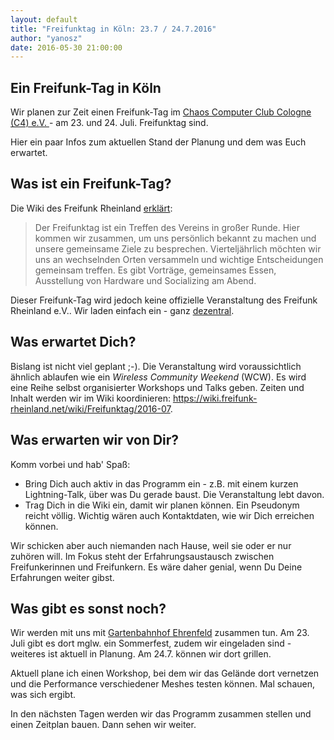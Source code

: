 ```yaml
---
layout: default
title: "Freifunktag in Köln: 23.7 / 24.7.2016"
author: "yanosz"
date: 2016-05-30 21:00:00
---
```

## Ein Freifunk-Tag in Köln

Wir planen zur Zeit einen Freifunk-Tag im <a href="http://koeln.ccc.de/c4/faq/index.xml#anreise">Chaos Computer Club Cologne (C4) e.V. </a>- am 23. und 24. Juli.
Freifunktag sind.

Hier ein paar Infos zum aktuellen Stand der Planung und dem was Euch erwartet.

<!--break-->
## Was ist ein Freifunk-Tag?

Die Wiki des Freifunk Rheinland <a href= "https://wiki.freifunk-rheinland.net/wiki/Freifunktag"> erklärt</a>:

> Der Freifunktag ist ein Treffen des Vereins in großer Runde. Hier kommen wir zusammen, um uns persönlich bekannt zu machen und unsere gemeinsame Ziele zu besprechen. 
> Vierteljährlich möchten wir uns an wechselnden Orten versammeln und wichtige Entscheidungen gemeinsam treffen. Es gibt Vorträge, gemeinsames Essen, Ausstellung von
> Hardware und Socializing am Abend.

Dieser Freifunk-Tag wird jedoch keine offizielle Veranstaltung des Freifunk Rheinland e.V.. Wir laden einfach ein - ganz <a href="/2016/05/Seid_dezentral/">dezentral</a>.

## Was erwartet Dich?

Bislang ist nicht viel geplant ;-). Die Veranstaltung wird voraussichtlich ähnlich ablaufen wie ein *Wireless Community Weekend* (WCW). Es wird eine Reihe selbst organisierter Workshops und Talks geben. Zeiten und Inhalt werden wir im Wiki koordinieren: <a href="https://wiki.freifunk-rheinland.net/wiki/Freifunktag/2016-07">https://wiki.freifunk-rheinland.net/wiki/Freifunktag/2016-07</a>.

## Was erwarten wir von Dir?

Komm vorbei und hab' Spaß:

- Bring Dich auch aktiv in das Programm ein - z.B. mit einem kurzen Lightning-Talk, über was Du gerade baust. Die Veranstaltung lebt davon.
- Trag Dich in die Wiki ein, damit wir planen können. Ein Pseudonym reicht völlig. Wichtig wären auch Kontaktdaten, wie wir Dich erreichen können.

Wir schicken aber auch niemanden nach Hause, weil sie oder er nur zuhören will. Im Fokus steht der Erfahrungsaustausch zwischen Freifunkerinnen und Freifunkern. Es wäre daher genial, wenn Du Deine Erfahrungen weiter gibst.

## Was gibt es sonst noch?

Wir werden mit uns mit <a href="http://www.gartenwerkstadt-ehrenfeld.de/gartenbahnhof-ehrenfeld/">Gartenbahnhof Ehrenfeld</a> zusammen tun. Am 23. Juli gibt es dort mglw. ein Sommerfest, zudem wir eingeladen sind - weiteres ist aktuell in Planung. Am 24.7. können wir dort grillen.

Aktuell plane ich einen Workshop, bei dem wir das Gelände dort vernetzen und die Performance verschiedener Meshes testen können. Mal schauen, was sich ergibt.

In den nächsten Tagen werden wir das Programm zusammen stellen und einen Zeitplan bauen. Dann sehen wir weiter.